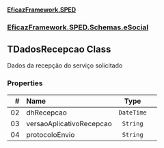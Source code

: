 #### [EficazFramework.SPED](EficazFrameworkSPED.md 'EficazFramework SPED')
### [EficazFramework.SPED.Schemas.eSocial](EficazFramework.SPED.Schemas.eSocial.md 'EficazFramework.SPED.Schemas.eSocial')

## TDadosRecepcao Class

Dados da recepção do serviço solicitado
### Properties

| # | Name | Type | |
| ---: | :--- | :---: | :--- |
| 02 | dhRecepcao | `DateTime` |  |
| 03 | versaoAplicativoRecepcao | `String` |  |
| 04 | protocoloEnvio | `String` |  |
